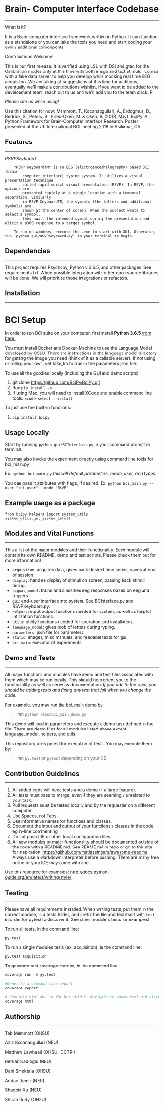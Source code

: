 # Brain- Computer Interface Codebase
------------------------------------

What is it? 

It is a Brain-computer interface framework written in Python. It can function as a standalone or you can take the tools you need and start coding your own / additional comonpents.

Contributions Welcome! 

This is our first release. It is verified using LSL with DSI and gtec for the Calibration modes only at this time with both image and text stimuli. I comes with a fake data server to help you develop while mocking real time EEG acquistion. We are taking all suggestions at this time for additions, eventually we'll make a contributions wishlist. If you want to be added to the development team, reach out to us and we'll add you to the team slack. P

*Please cite us when using!*

Use this citation for now:
Memmott, T., Kocanaogullari, A., Erdogmus, D., Bedrick, S., Peters, B., Fried-Oken, M. & Oken, B. (2018, May). BciPy: A Python Framework for Brain-Computer Interface Research. Poster presented at the 7th International BCI meeting 2018 in Asilomar, CA.


## Features
-----------

*RSVPKeyboard*

```
	*RSVP KeyboardTM* is an EEG (electroencephalography) based BCI (brain
		computer interface) typing system. It utilizes a visual presentation technique
		called rapid serial visual presentation (RSVP). In RSVP, the options are
		presented rapidly at a single location with a temporal separation. Similarly
		in RSVP KeyboardTM, the symbols (the letters and additional symbols) are
		shown at the center of screen. When the subject wants to select a symbol,
		they await the intended symbol during the presentation and elicit a p300 response to a target symbol.

	To run on windows, execute the .exe to start with GUI. Otherwise, run `python gui/RSVPKeyboard.py` in your terminal to begin.
```

## Dependencies
---------------
This project requires Psychopy, Python v 3.6.5, and other packages. See requirements.txt. When possible integration with other open source
libraries will be done. We will prioritize those integrations or refactors.


## Installation
---------------

# BCI Setup

In order to run BCI suite on your computer, first install **Python 3.6.5** [from here.](https://www.python.org/downloads/) 

You must install Docker and Docker-Machine to use the Language Model developed by CSLU. There are instructions in the language model directory for getting the image you need (think of it as a callable server). If not using or rolling your own, set fake_lm to true in the parameters.json file. 

To use all the goodies locally (including the GUI and demo scripts)
1. git clone https://github.com/BciPy/BciPy.git
1. Run `pip install -e .`
3. If using Mac, you will need to install XCode and enable command line tools. `xcode-select --install`

To just use the built-in functions:
1. `pip install bcipy`

## Usage Locally

Start by running `python gui/BCInterface.py` in your command prompt or terminal.

You may also invoke the experiment directly using command line tools for bci_main.py

Ex.
	 `python bci_main.py` *this will default parameters, mode, user, and types.*

You can pass it attributes with flags, if desired.
    	Ex.
    		`python bci_main.py --user "bci_user" --mode "RSVP"`

## Example usage as a package

```
from bcipy.helpers import system_utils
system_utils.get_system_info()
```

## Modules and Vital Functions
------------------------------

This a list of the major modules and their functionality. Each module will contain its own README, demo and test scripts. Please check them out for more information!

- `acquistion`: acquires data, gives back desired time series, saves at end of session.
- `display`: handles display of stimuli on screen, passing back stimuli timing.
- `signal_model`: trains and classifies eeg responses based on eeg and triggers.
- `gui`: end-user interface into system. See BCInterface.py and RSVPKeyboard.py.
- `helpers`: input/output functions needed for system, as well as helpful intilization functions.
- `utils`: utility functions needed for operation and installation.
- `language_model`: gives prob of letters during typing.
- `parameters`: json file for parameters.
- `static`: images, misc manuals, and readable texts for gui.
- `bci_main`: executor of experiments.

## Demo and Tests
-----------------

All major functions and modules have demo and test files associated with them which may be run locally. This should help orient you to the functionality as well as serve as documentation. *If you add to the repo, you should be adding tests and fixing any test that fail when you change the code.*

For example, you may run the bci_main demo by:
> run `python demo/bci_main_demo.py`

This demo will load in parameters and execute a demo task defined in the file. There are demo files for all modules listed above except language_model, helpers, and utils.

This repository uses pytest for execution of tests. You may execute them by:

> run `py.test` or `pytest` depending on your OS

## Contribution Guidelines
--------------------------

1. All added code will need tests and a demo (if a large feature).
2. All tests must pass to merge, even if they are seemingly unrelated to your task.
3. Pull requests must be tested locally and by the requester on a different computer.
4. Use Spaces, not Tabs.
5. Use informative names for functions and classes.
6. Document the input and output of your functions / classes in the code. eg in-line commenting
7. Do not push IDE or other local configuration files.
8. All new modules or major functionality should be documented outside of the code with a README.md. See REAME.md in repo or go to this site for inspiration: https://github.com/matiassingers/awesome-readme. Always use a Markdown interpreter before pushing. There are many free online or your IDE may come with one.

Use this resource for examples: http://docs.python-guide.org/en/latest/writing/style/

## Testing
----------

Please have all requirements installed. When writing tests, put them in the correct module, in a tests folder, and prefix the file and test itself with `test` in order for pytest to discover it. See other module's tests for examples!

To run all tests, in the command line:

```python
py.test
```


To run a single modules tests (ex. acquisition), in the command line:

```python
py.test acquisition
```

To generate test coverage metrics, in the command line:

```python
coverage run -m py.test

#Generate a command line report
coverage report

# Generate html doc in the bci folder. Navigate to index.html and click.
coverage html

```

## Authorship
--------------

Tab Memmott (OHSU)


Aziz Kocanaogullari (NEU)


Matthew Lawhead (OHSU- OCTRI)


Berkan Kadioglu (NEU)


Dani Smektala (OHSU)


Andac Demir (NEU)


Shaobin Xu (NEU)


Shiran Dudy (OHSU)
